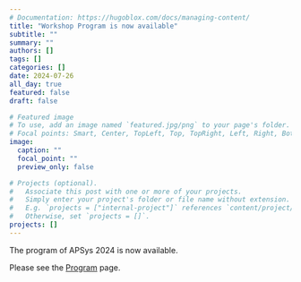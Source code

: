 ```yaml
---
# Documentation: https://hugoblox.com/docs/managing-content/
title: "Workshop Program is now available"
subtitle: ""
summary: ""
authors: []
tags: []
categories: []
date: 2024-07-26
all_day: true
featured: false
draft: false

# Featured image
# To use, add an image named `featured.jpg/png` to your page's folder.
# Focal points: Smart, Center, TopLeft, Top, TopRight, Left, Right, BottomLeft, Bottom, BottomRight.
image:
  caption: ""
  focal_point: ""
  preview_only: false

# Projects (optional).
#   Associate this post with one or more of your projects.
#   Simply enter your project's folder or file name without extension.
#   E.g. `projects = ["internal-project"]` references `content/project/deep-learning/index.md`.
#   Otherwise, set `projects = []`.
projects: []
---
```

The program of APSys 2024 is now available.

Please see the [Program](/program/) page.
